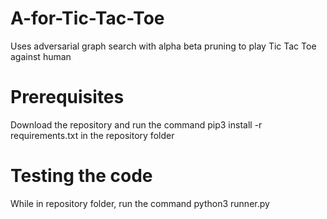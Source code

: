 # A-for-Tic-Tac-Toe
Uses adversarial graph search with alpha beta pruning to play Tic Tac Toe against human

# Prerequisites
Download the repository and run the command pip3 install -r requirements.txt in the repository folder

# Testing the code
While in repository folder, run the command python3 runner.py
